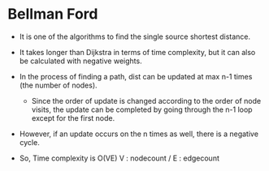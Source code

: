 # Bellman Ford



* It is one of the algorithms to find the single source shortest distance.
* It takes longer than Dijkstra in terms of time complexity, but it can also be calculated with negative weights.



* In the process of finding a path, dist can be updated at max n-1 times (the number of nodes).
  * Since the order of update is changed according to the order of node visits, the update can be completed by going through the n-1 loop except for the first node.
* However, if an update occurs on the n times as well, there is a negative cycle.



* So, Time complexity is O(VE)    V : nodecount / E : edgecount